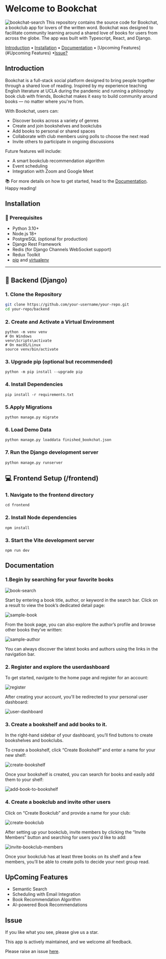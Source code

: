 # Welcome to Bookchat
![bookchat-search](./assets/bookchat-search.png)
This repository contains the source code for Bookchat, a bookclub app for lovers of the written word. Bookchat was designed to facilitate community learning around a shared love of books for users from across the globe. The app was built with Typescript, React, and Django.

[Introduction](#introduction) • [Installation](#installation) • [Documentation](#documentation) • [Upcoming Features](#Upcoming Features) •[Issue?](#issue)

## Introduction

Bookchat is a full-stack social platform designed to bring people together through a shared love of reading. Inspired by my experience teaching English literature at UCLA during the pandemic and running a philosophy book club with friends, Bookchat makes it easy to build community around books — no matter where you're from.

With Bookchat, users can:

 + Discover books across a variety of genres
 + Create and join bookshelves and bookclubs
 + Add books to personal or shared spaces
 + Collaborate with club members using polls to choose the next read
 + Invite others to participate in ongoing discussions

Future features will include:
  + A smart bookclub recommendation algorithm
  + Event scheduling
  + Integration with Zoom and Google Meet

📚 For more details on how to get started, head to the [Documentation](#documentation). Happy reading!

## Installation


### 🔧 Prerequisites

- Python 3.10+
- Node.js 18+
- PostgreSQL (optional for production)
- Django Rest Framework
- Redis (for Django Channels WebSocket support)
- Redux Toolkit
- [pip](https://pip.pypa.io/en/stable/installation/) and [virtualenv](https://virtualenv.pypa.io/en/latest/)

---

## 🧠 Backend (Django)

### 1. Clone the Repository
```bash
git clone https://github.com/your-username/your-repo.git
cd your-repo/backend
```
### 2. Create and Activate a Virtual Environment
```
python -m venv venv
# On Windows
venv\Scripts\activate
# On macOS/Linux
source venv/bin/activate
```
### 3. Upgrade pip (optional but recommended)
```
python -m pip install --upgrade pip
```
### 4.  Install Dependencies
```
pip install -r requirements.txt
```
### 5.Apply Migrations
```
python manage.py migrate
```
### 6. Load Demo Data
```
python manage.py loaddata finished_bookchat.json
```
### 7. Run the Django development server
```
python manage.py runserver
```

## 💻 Frontend Setup (/frontend)

### 1. Navigate to the frontend directory
```
cd frontend
```
### 2. Install Node dependencies
```
npm install
```
### 3. Start the Vite development server
```
npm run dev
```

## Documentation

### 1.Begin by searching for your favorite books
![book-search](./assets/book-search.png)

Start by entering a book title, author, or keyword in the search bar. Click on a result to view the book’s dedicated detail page:

![sample-book](./assets/sample-book.png)

From the book page, you can also explore the author’s profile and browse other books they’ve written:

![sample-author](./assets/sample-author.png)

You can always discover the latest books and authors using the links in the navigation bar.

### 2. Register and explore the userdashboard

To get started, navigate to the home page and register for an account:

![register](./assets/register.png)

After creating your account, you'll be redirected to your personal user dashboard:

![user-dashboard](./assets/user-dashboard.png)

### 3. Create a bookshelf and add books to it.

In the right-hand sidebar of your dashboard, you’ll find buttons to create bookshelves and bookclubs.

To create a bookshelf, click “Create Bookshelf” and enter a name for your new shelf:

![create-bookshelf](./assets/create-bookshelf.png)

Once your bookshelf is created, you can search for books and easily add them to your shelf:

![add-book-to-bookshelf](./assets/add-book-to-bookshelf.png)

### 4. Create a bookclub and invite other users

Click on “Create Bookclub” and provide a name for your club:

![create-bookclub](./assets/create-bookclub.png)

After setting up your bookclub, invite members by clicking the “Invite Members” button and searching for users you'd like to add:

![invite-bookclub-members](./assets/invite-bookclub-members.png)

Once your bookclub has at least three books on its shelf and a few members, you’ll be able to create polls to decide your next group read.
## UpComing Features
- Semantic Search
- Scheduling with Email Integration
- Book Recommendation Algorithm
- AI-powered Book Recommendations

## Issue
If you like what you see, please give us a star.

This app is actively maintained, and we welcome all feedback.

Please raise an issue [here](https://github.com/tascapeter514/bookchatapp/issues/new).
